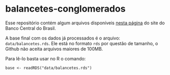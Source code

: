 balancetes-conglomerados
================================

Esse repositório contém algum arquivos disponíveis [nesta página](http://www4.bcb.gov.br/fis/cosif/balancetes.asp)
do site do Banco Central do Brasil.

A base final com os dados já processados é o arquivo: `data/balancetes.rds`.
Ele está no formato `rds` por questão de tamanho, o Github não aceita arquivos
maiores de 100MB. 

Para lê-lo basta usar no R o comando:

```
base <- readRDS("data/balancetes.rds")
```

